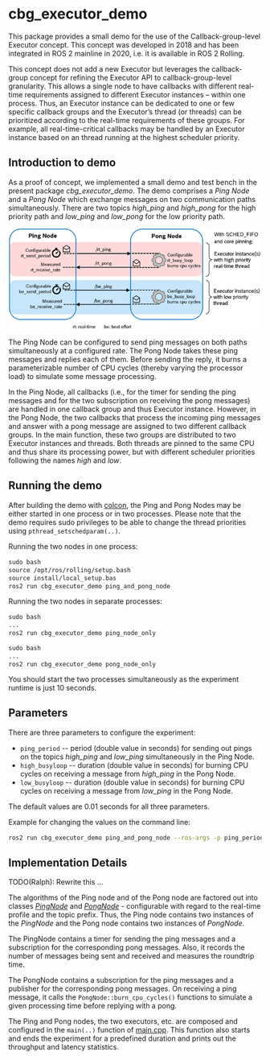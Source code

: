 # cbg_executor_demo

This package provides a small demo for the use of the Callback-group-level Executor concept. This concept was developed in 2018 and has been integrated in ROS 2 mainline in 2020, i.e. it is available in ROS 2 Rolling.

This concept does not add a new Executor but leverages the callback-group concept for refining the Executor API to callback-group-level granularity. This allows a single node to have callbacks with different real-time requirements assigned to different Executor instances – within one process. Thus, an Executor instance can be dedicated to one or few specific callback groups and the Executor’s thread (or threads) can be prioritized according to the real-time requirements of these groups. For example, all real-time-critical callbacks may be handled by an Executor instance based on an thread running at the highest scheduler priority.

## Introduction to demo

As a proof of concept, we implemented a small demo and test bench in the present package *cbg_executor_demo*. The demo comprises a _Ping Node_ and a _Pong Node_ which exchange messages on two communication paths simultaneously. There are two topics _high\_ping_ and _high\_pong_ for the high priority path and _low\_ping_ and _low\_pong_ for the low priority path.

![](doc/ping_pong_diagram.png)

The Ping Node can be configured to send ping messages on both paths simultaneously at a configured rate. The Pong Node takes these ping messages and replies each of them. Before sending the reply, it burns a parameterizable number of CPU cycles (thereby varying the processor load) to simulate some message processing.

 In the Ping Node, all callbacks (i.e., for the timer for sending the ping messages and for the two subscription on receiving the pong messages) are handled in one callback group and thus Executor instance. However, in the Pong Node, the two callbacks that process the incoming ping messages and answer with a pong message are assigned to two different callback groups. In the main function, these two groups are distributed to two Executor instances and threads. Both threads are pinned to the same CPU and thus share its processing power, but with different scheduler priorities following the names _high_ and _low_.

## Running the demo

After building the demo with [colcon](https://github.com/ros2/ros2/wiki/Colcon-Tutorial), the Ping and Pong Nodes may be either started in one process or in two processes. Please note that the demo requires sudo privileges to be able to change the thread priorities using `pthread_setschedparam(..)`.

Running the two nodes in one process:

```
sudo bash
source /opt/ros/rolling/setup.bash
source install/local_setup.bas
ros2 run cbg_executor_demo ping_and_pong_node
```

Running the two nodes in separate processes:

```
sudo bash
...
ros2 run cbg_executor_demo ping_node_only
```

```
sudo bash
...
ros2 run cbg_executor_demo pong_node_only
```

You should start the two processes simultaneously as the experiment runtime is just 10 seconds.

## Parameters

There are three parameters to configure the experiment:

* `ping_period` -- period (double value in seconds) for sending out pings on the topics _high\_ping_ and _low\_ping_ simultaneously in the Ping Node.
* `high_busyloop` -- duration (double value in seconds) for burning CPU cycles on receiving a message from _high\_ping_ in the Pong Node.
* `low_busyloop` -- duration (double value in seconds) for burning CPU cycles on receiving a message from _low\_ping_ in the Pong Node.

The default values are 0.01 seconds for all three parameters.

Example for changing the values on the command line:

```bash
ros2 run cbg_executor_demo ping_and_pong_node --ros-args -p ping_period:=0.033 -p high_busyloop:=0.025
```

## Implementation Details

TODO(Ralph): Rewrite this ...

The algorithms of the Ping node and of the Pong node are factored out into classes [_PingNode_](include/PingNode.hpp) and [_PongNode_](include/PongNode.hpp) - configurable with regard to the real-time profile and the topic prefix. Thus, the Ping node contains two instances of the _PingNode_ and the Pong node contains two instances of _PongNode_.

The PingNode contains a timer for sending the ping messages and a subscription for the corresponding pong messages. Also, it records the number of messages being sent and received and measures the roundtrip time.

The PongNode contains a subscription for the ping messages and a publisher for the corresponding pong messages. On receiving a ping message, it calls the `PongNode::burn_cpu_cycles()` functions to simulate a given processing time before replying with a pong.

The Ping and Pong nodes, the two executors, etc. are composed and configured in the `main(..)` function of [main.cpp](main.cpp). This function also starts and ends the experiment for a predefined duration and prints out the throughput and latency statistics.
